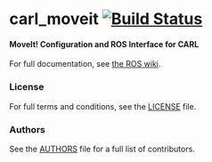 carl_moveit [![Build Status](https://api.travis-ci.org/GT-RAIL/carl_moveit.png)](https://travis-ci.org/GT-RAIL/carl_moveit)
===========

#### MoveIt! Configuration and ROS Interface for CARL
For full documentation, see [the ROS wiki](http://ros.org/wiki/carl_moveit).

### License
For full terms and conditions, see the [LICENSE](LICENSE) file.

### Authors
See the [AUTHORS](AUTHORS.md) file for a full list of contributors.
